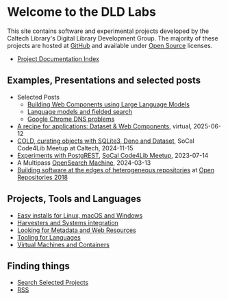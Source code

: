 
# Welcome to the DLD Labs

This site contains software and experimental projects developed by the Caltech Library's Digital Library Development Group.  The majority of these projects are hosted at [GitHub](https://github.com/caltechlibrary") and available under [Open Source](https://en.wikipedia.org/wiki/Open_source) licenses.

- [Project Documentation Index](project_index.md "List all GitHub repositories with 'pages' enabled")

## Examples, Presentations and selected posts

- Selected Posts
    - [Building Web Components using Large Language Models](posts/2025/03/13/Building_Web_Components_using_LLM.md)
    - [Language models and fielded search](posts/2025/04/11/language_models_and_fielded_search.md)
    - [Google Chrome DNS problems](posts/2025/04/01/Google_Chrome_DNS_problems.md)
- [A recipe for applications: Dataset & Web Components](https://caltechlibrary.github.io/t2t3_dataset_web_apps/presentation1.html), virtual, 2025-06-12
- [COLD, curating objects with SQLite3, Deno and Dataset](https://caltechlibrary.github.io/cold/presentations/presentation1.html),
 SoCal Code4Lib Meetup at Caltech, 2024-11-15
- [Experiments with PostgREST](https://caltechlibrary.github.io/newt/presentation), [SoCal Code4Lib Meetup](https://www.meetup.com/code4lib-socal/events/293314880/), 2023-07-14
- A Multipass [OpenSearch Machine](https://caltechlibrary.github.io/opensearch-machine), 2024-03-13
- [Building software at the edges of heterogeneous repositories](https://caltechlibrary.github.io/or2018-building-at-the-edges/) at [Open Repositories 2018](http://www.or2018.net/)

## Projects, Tools and Languages

- [Easy installs for Linux, macOS and Windows](installers.md "Easy install instructions for Linux, macOS and Windows for our Go based tools")
- [Harvesters and Systems integration](harvesters-and-system-integration.md)
- [Looking for Metadata and Web Resources](web-and-cli-tools.md)
- [Tooling for Languages](languages-and-tooling.md "projects organized around programming language or language support") 
- [Virtual Machines and Containers](virtual-machines-and-containers.md)

## Finding things

- [Search Selected Projects](search.md)
- [RSS](rss.xml)
